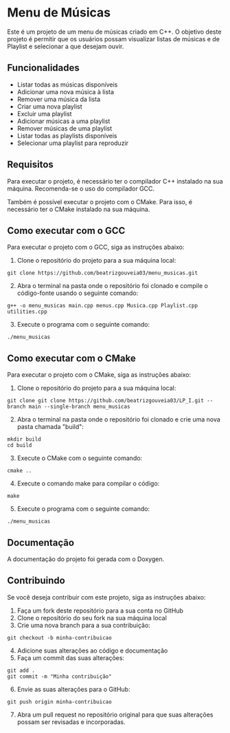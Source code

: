 # Menu de Músicas

Este é um projeto de um menu de músicas criado em C++. O objetivo deste projeto é permitir que os usuários possam visualizar listas de músicas e de Playlist e selecionar a que desejam ouvir.

## Funcionalidades

- Listar todas as músicas disponíveis
- Adicionar uma nova música à lista
- Remover uma música da lista
- Criar uma nova playlist
- Excluir uma playlist
- Adicionar músicas a uma playlist
- Remover músicas de uma playlist
- Listar todas as playlists disponíveis
- Selecionar uma playlist para reproduzir

## Requisitos

Para executar o projeto, é necessário ter o compilador C++ instalado na sua máquina. Recomenda-se o uso do compilador GCC.

Também é possível executar o projeto com o CMake. Para isso, é necessário ter o CMake instalado na sua máquina.

## Como executar com o GCC

Para executar o projeto com o GCC, siga as instruções abaixo:

1. Clone o repositório do projeto para a sua máquina local:

```
git clone https://github.com/beatrizgouveia03/menu_musicas.git
```

2. Abra o terminal na pasta onde o repositório foi clonado e compile o código-fonte usando o seguinte comando:

```
g++ -o menu_musicas main.cpp menus.cpp Musica.cpp Playlist.cpp utilities.cpp
```

3. Execute o programa com o seguinte comando:

```
./menu_musicas
```

## Como executar com o CMake

Para executar o projeto com o CMake, siga as instruções abaixo:

1. Clone o repositório do projeto para a sua máquina local:

```
git clone git clone https://github.com/beatrizgouveia03/LP_I.git --branch main --single-branch menu_musicas
```

2. Abra o terminal na pasta onde o repositório foi clonado e crie uma nova pasta chamada "build":

```
mkdir build
cd build
```

3. Execute o CMake com o seguinte comando:

```
cmake ..
```

4. Execute o comando make para compilar o código:

```
make
```

5. Execute o programa com o seguinte comando:

```
./menu_musicas
```

## Documentação

A documentação do projeto foi gerada com o Doxygen.

## Contribuindo

Se você deseja contribuir com este projeto, siga as instruções abaixo:

1. Faça um fork deste repositório para a sua conta no GitHub
2. Clone o repositório do seu fork na sua máquina local
3. Crie uma nova branch para a sua contribuição:

```
git checkout -b minha-contribuicao
```

4. Adicione suas alterações ao código e documentação
5. Faça um commit das suas alterações:

```
git add .
git commit -m "Minha contribuição"
```

6. Envie as suas alterações para o GitHub:

```
git push origin minha-contribuicao
```

7. Abra um pull request no repositório original para que suas alterações possam ser revisadas e incorporadas.
